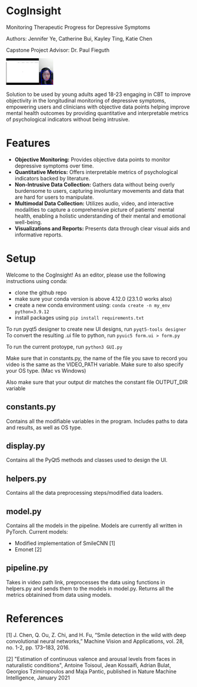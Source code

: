 # CogInsight
Monitoring Therapeutic Progress for Depressive Symptoms

Authors: Jennifer Ye, Catherine Bui, Kayley Ting, Katie Chen

Capstone Project Advisor: Dr. Paul Fieguth

![alt text](demo.gif)

Solution to be used by young adults aged 18-23 engaging in CBT to improve objectivity in the longitudinal monitoring of depressive symptoms, empowering users and clinicians with objective data points helping improve mental health outcomes by providing quantitative and interpretable metrics of psychological indicators without being intrusive.

# Features
- **Objective Monitoring:** Provides objective data points to monitor depressive symptoms over time.
- **Quantitative Metrics:** Offers interpretable metrics of psychological indicators backed by literature.
- **Non-Intrusive Data Collection:** Gathers data without being overly burdensome to users, capturing involuntary movements and data that are hard for users to manipulate.
- **Multimodal Data Collection:** Utilizes audio, video, and interactive modalities to capture a comprehensive picture of patients' mental health, enabling a holistic understanding of their mental and emotional well-being.
- **Visualizations and Reports:** Presents data through clear visual aids and informative reports.

# Setup

Welcome to the CogInsight! As an editor, please use the following instructions using conda:

- clone the github repo
- make sure your conda version is above 4.12.0 (23.1.0 works also)
- create a new conda environment using: ```conda create -n my_env python=3.9.12 ```
- install packages using ```pip install requirements.txt```


To run pyqt5 designer to create new UI designs, run ```pyqt5-tools designer```
To convert the resulting .ui file to python, run ```pyuic5 form.ui > form.py ```

To run the current protoype, run ```python3 GUI.py```

Make sure that in constants.py, the name of the file you save to record you video is the same as the VIDEO_PATH variable. 
Make sure to also specify your OS type. (Mac vs Windows)

Also make sure that your output dir matches the constant file OUTPUT_DIR variable

## constants.py
Contains all the modifiable variables in the program. Includes paths to data and results, as well as OS type.

## display.py
Contains all the PyQt5 methods and classes used to design the UI.

## helpers.py 
Contains all the data preprocessing steps/modified data loaders.

## model.py 
Contains all the models in the pipeline. Models are currently all written in PyTorch.
Current models:
- Modified implementation of SmileCNN [1]
- Emonet [2]

## pipeline.py
Takes in video path link, preprocesses the data using functions in helpers.py and sends them to the models in model.py. Returns all the metrics obtainined from data using models.


# References
[1] J. Chen, Q. Ou, Z. Chi, and H. Fu, “Smile detection in the wild with deep convolutional neural networks,” Machine Vision and Applications, vol. 28, no. 1-2, pp. 173–183, 2016.

[2] "Estimation of continuous valence and arousal levels from faces in naturalistic conditions", Antoine Toisoul, Jean Kossaifi, Adrian Bulat, Georgios Tzimiropoulos and Maja Pantic, published in Nature Machine Intelligence, January 2021



